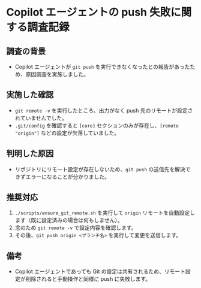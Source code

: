 # Copilot エージェントの push 失敗に関する調査記録

## 調査の背景
- Copilot エージェントが `git push` を実行できなくなったとの報告があったため、原因調査を実施しました。

## 実施した確認
- `git remote -v` を実行したところ、出力がなく push 先のリモートが設定されていませんでした。
- `.git/config` を確認すると `[core]` セクションのみが存在し、`[remote "origin"]` などの設定が欠落していました。

## 判明した原因
- リポジトリにリモート設定が存在しないため、`git push` の送信先を解決できずエラーになることが分かりました。

## 推奨対応
1. `./scripts/ensure_git_remote.sh` を実行して `origin` リモートを自動設定します（既に設定済みの場合は何もしません）。
2. 念のため `git remote -v` で設定内容を確認します。
3. その後、`git push origin <ブランチ名>` を実行して変更を送信します。

## 備考
- Copilot エージェントであっても Git の設定は共有されるため、リモート設定が削除されると手動操作と同様に push に失敗します。
